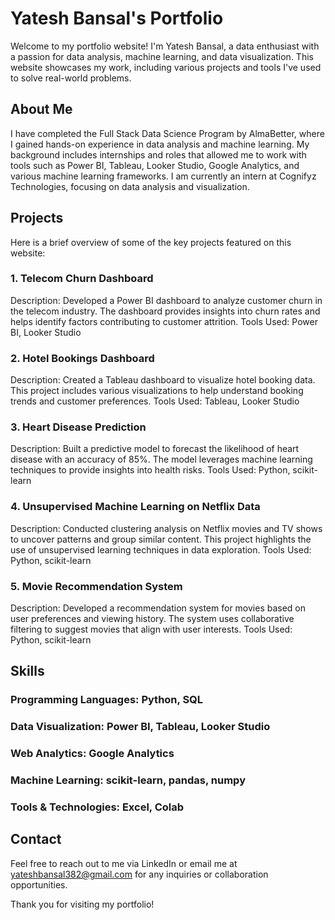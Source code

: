 # Yatesh Bansal's Portfolio

Welcome to my portfolio website! I'm Yatesh Bansal, a data enthusiast with a passion for data analysis, machine learning, and data visualization. This website showcases my work, including various projects and tools I've used to solve real-world problems.

## About Me

I have completed the Full Stack Data Science Program by AlmaBetter, where I gained hands-on experience in data analysis and machine learning. My background includes internships and roles that allowed me to work with tools such as Power BI, Tableau, Looker Studio, Google Analytics, and various machine learning frameworks. I am currently an intern at Cognifyz Technologies, focusing on data analysis and visualization.

## Projects

Here is a brief overview of some of the key projects featured on this website:

### 1. Telecom Churn Dashboard
Description: Developed a Power BI dashboard to analyze customer churn in the telecom industry. The dashboard provides insights into churn rates and helps identify factors contributing to customer attrition.
Tools Used: Power BI, Looker Studio
### 2. Hotel Bookings Dashboard
Description: Created a Tableau dashboard to visualize hotel booking data. This project includes various visualizations to help understand booking trends and customer preferences.
Tools Used: Tableau, Looker Studio
### 3. Heart Disease Prediction
Description: Built a predictive model to forecast the likelihood of heart disease with an accuracy of 85%. The model leverages machine learning techniques to provide insights into health risks.
Tools Used: Python, scikit-learn
### 4. Unsupervised Machine Learning on Netflix Data
Description: Conducted clustering analysis on Netflix movies and TV shows to uncover patterns and group similar content. This project highlights the use of unsupervised learning techniques in data exploration.
Tools Used: Python, scikit-learn
### 5. Movie Recommendation System
Description: Developed a recommendation system for movies based on user preferences and viewing history. The system uses collaborative filtering to suggest movies that align with user interests.
Tools Used: Python, scikit-learn
## Skills
### Programming Languages: Python, SQL
### Data Visualization: Power BI, Tableau, Looker Studio
### Web Analytics: Google Analytics
### Machine Learning: scikit-learn, pandas, numpy
### Tools & Technologies: Excel, Colab
## Contact 
Feel free to reach out to me via LinkedIn or email me at yateshbansal382@gmail.com for any inquiries or collaboration opportunities.

Thank you for visiting my portfolio!

